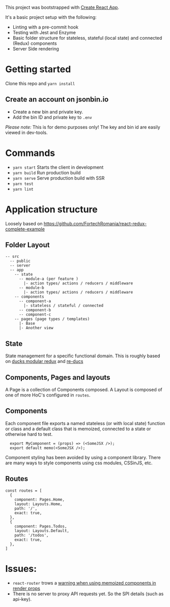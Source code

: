 This project was bootstrapped with [Create React App](https://github.com/facebook/create-react-app).

It's a basic project setup with the following:
- Linting with a pre-commit hook
- Testing with Jest and Enzyme
- Basic folder structure for stateless, stateful (local state) and connected (Redux) components
- Server Side rendering

# Getting started
Clone this repo and `yarn install`

## Create an account on jsonbin.io
- Create a new bin and private key.
- Add the bin ID and private key to `.env`

*Please note:*
This is for demo purposes only! The key and bin id are easily viewed in dev-tools.


# Commands
- `yarn start` Starts the client in development
- `yarn build` Run production build
- `yarn serve` Serve production build with SSR
- `yarn test`
- `yarn lint`


# Application structure
Loosely based on https://github.com/FortechRomania/react-redux-complete-example

## Folder Layout
```
-- src
  -- public
  -- server
  -- app
    -- state
      -- module-a (per feature )
        |- action types/ actions / reducers / middleware
      -- module-b
        |- action types/ actions / reducers / middleware
    -- components
      -- component-a
        |- stateless / stateful / connected
      -- component-b
      -- component-c
    -- pages (page types / templates)
      |- Base
      |- Another view
```

## State
State management for a specific functional domain.
This is roughly based on [ducks modular redux](https://github.com/erikras/ducks-modular-redux) and [re-ducs](https://github.com/alexnm/re-ducks)

## Components, Pages and layouts
<!--
Since a page is a composed components we could
drop Pages from the project in favour of connected HoC's
-->
A Page is a collection of Components composed.
A Layout is composed of one of more HoC's configured in `routes`.


## Components
Each component file exports a named stateless (or with local state) function or class
and a default class that is memoized, connected to a state or otherwise hard to test.
```
  export MyComponent = (props) => (<SomeJSX />);
  export default memo(<SomeJSX />);
```

Component styling has been avoided by using a component library.
There are many ways to style components using css modules, CSSinJS, etc.



## Routes
```
const routes = [
  {
    component: Pages.Home,
    layout: Layouts.Home,
    path: '/',
    exact: true,
  },
  {
    component: Pages.Todos,
    layout: Layouts.Default,
    path: '/todos',
    exact: true,
  },
]
```


# Issues:
- `react-router` trows a [warning when using memoized components in render props](https://github.com/ReactTraining/react-router/issues/6471)
- There is no server to proxy API requests yet. So the SPI details (such as api-key).
